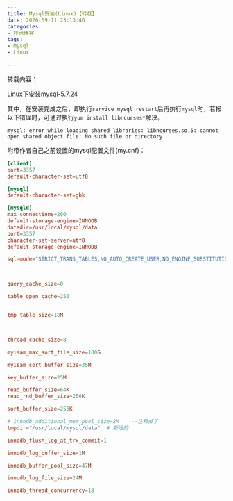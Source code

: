 ```yaml
---
title: Mysql安装(Linux)【转载】
date: 2020-09-11 23:13:40
categories:
- 技术博客
tags:
- Mysql
- Linux

---
```




转载内容：

[Linux下安装mysql-5.7.24](https://www.jianshu.com/p/276d59cbc529)



其中，在安装完成之后，即执行`service mysql restart`后再执行`mysql`时，若报以下错误时，可通过执行`yum install libncurses*`解决。

```err
mysql: error while loading shared libraries: libncurses.so.5: cannot open shared object file: No such file or directory
```



附带作者自己之前设置的mysql配置文件(my.cnf)：

```cnf
[client]
port=3357
default-character-set=utf8

[mysql]
default-character-set=gbk

[mysqld]
max_connections=200
default-storage-engine=INNODB
datadir=/usr/local/mysql/data
port=3357
character-set-server=utf8
default-storage-engine=INNODB

sql-mode="STRICT_TRANS_TABLES,NO_AUTO_CREATE_USER,NO_ENGINE_SUBSTITUTION"



query_cache_size=0

table_open_cache=256


tmp_table_size=18M



thread_cache_size=8

myisam_max_sort_file_size=100G

myisam_sort_buffer_size=35M

key_buffer_size=25M

read_buffer_size=64K
read_rnd_buffer_size=256K

sort_buffer_size=256K

# innodb_additional_mem_pool_size=2M    --注释掉了
tmpdir="/usr/local/mysql/data"  # 新增的

innodb_flush_log_at_trx_commit=1

innodb_log_buffer_size=1M

innodb_buffer_pool_size=47M

innodb_log_file_size=24M

innodb_thread_concurrency=18
```

